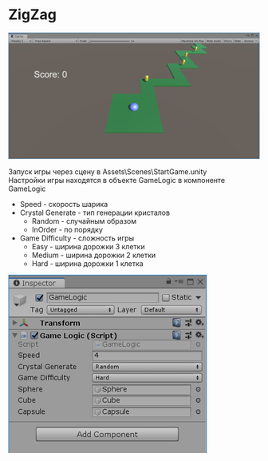 # ZigZag
![Иллюстрация к проекту](https://github.com/AndreyDeg/ZigZag/blob/master/Pictures/GamePlay.png)

Запуск игры через сцену в Assets\Scenes\StartGame.unity  
Настройки игры находятся в объекте GameLogic в компоненте GameLogic
* Speed - скорость шарика
* Crystal Generate - тип генерации кристалов
  * Random - случайным образом
  * InOrder - по порядку
* Game Difficulty - сложность игры
  * Easy - ширина дорожки 3 клетки
  * Medium - ширина дорожки 2 клетки
  * Hard - ширина дорожки 1 клетка

![Иллюстрация к проекту](https://github.com/AndreyDeg/ZigZag/blob/master/Pictures/GameSettings.png)
